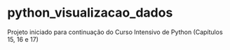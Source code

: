 # python_visualizacao_dados
 Projeto iniciado para continuação do Curso Intensivo de Python (Capítulos 15, 16 e 17)
